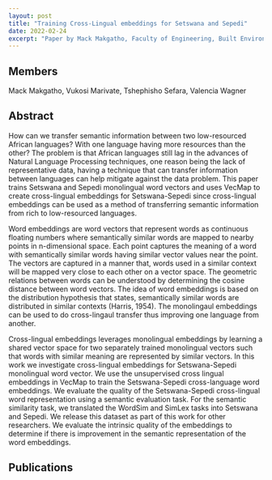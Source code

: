 ```yaml
---
layout: post
title: "Training Cross-Lingual embeddings for Setswana and Sepedi"
date: 2022-02-24
excerpt: "Paper by Mack Makgatho, Faculty of Engineering, Built Environment and Information Technology University of Pretoria, Pretoria"
---
```

## Members
Mack Makgatho, Vukosi Marivate, Tshephisho Sefara, Valencia Wagner

## Abstract
How can we transfer semantic information between two low-resourced African languages? With one language having more resources than the other? The problem is that African languages still lag in the advances of Natural Language Processing techniques, one reason being the lack of representative data, having a technique that can transfer information between languages can help mitigate against the data problem. This paper trains Setswana and Sepedi monolingual word vectors and uses VecMap to create cross-lingual embeddings for Setswana-Sepedi since cross-lingual embeddings can be used as a method of transferring semantic information from rich to low-resourced languages.

Word embeddings are word vectors that represent words as continuous floating numbers where semantically similar words are mapped to nearby points in n-dimensional space. Each point captures the meaning of a word with semantically similar words having similar vector values near the point. The vectors are captured in a manner that, words used in a similar context will be mapped very close to each other on a vector space. The geometric relations between words can be understood by determining the cosine distance between word vectors. The idea of word embeddings is based on the distribution hypothesis that states, semantically similar words are distributed in similar contexts (Harris, 1954). The monolingaul embeddings can be used to do cross-lingaul transfer thus improving one language from another.

Cross-lingual embeddings leverages monolingual embeddings by learning a shared vector space for two separately trained monolingual vectors such that words with similar meaning are represented by similar vectors. In this work we investigate cross-lingual embeddings for Setswana-Sepedi monolingual word vector. We use the unsupervised cross lingual embeddings in VecMap to train the Setswana-Sepedi cross-language word embeddings. We evaluate the quality of the Setswana-Sepedi cross-lingual word representation using a semantic evaluation task. For the semantic similarity task, we translated the WordSim and SimLex tasks into Setswana and Sepedi. We release this dataset as part of this work for other researchers. We evaluate the intrinsic quality of the embeddings to determine if there is improvement in the semantic representation of the word embeddings.
## Publications